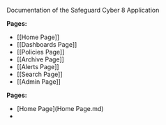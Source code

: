 Documentation of the Safeguard Cyber 8 Application

**Pages:**
- [[Home Page]]
- [[Dashboards Page]]
- [[Policies Page]]
- [[Archive Page]]
- [[Alerts Page]]
- [[Search Page]]
- [[Admin Page]]

**Pages:**
- [Home Page](Home Page.md)
- 